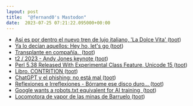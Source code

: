 ```yaml
---
layout: post
title:  "@fernand0's Mastodon"
date:  2023-07-25 07:21:22.095000+00:00
---
```

*  [Así es por dentro el nuevo tren de lujo italiano, 'La Dolce Vita' ](https://www.businessinsider.es/dentro-nuevo-tren-lujo-italiano-dolce-vita-127814) ([toot](https://mastodon.social/@fernand0/110773513885744217))
*  [Ya lo decían aquellos: Hey ho, let&#39;s go ](https://mastodon.social/@fernand0/110773135123335619) ([toot](https://mastodon.social/@fernand0/110773135123335619))
*  [Transplante en compañía.  ](https://avecesunafoto.wordpress.com/2023/07/24/transplante-en-compania) ([toot](https://mastodon.social/@fernand0/110770283093665078))
*  [t2 / 2023 - Andy Jones keynote ](https://www.youtube.com/watch?v=wT2r5VuYCU0&amp%3Bfeature=youtu.b) ([toot](https://mastodon.social/@fernand0/110770214437595720))
*  [Perl 5.38 Released With Experimental Class Feature, Unicode 15 ](https://www.phoronix.com/news/Perl-5.38-Release) ([toot](https://mastodon.social/@fernand0/110770089577995131))
*  [Libro. CONTRITION ](https://fotografiasenmovimiento.wordpress.com/2023/07/24/libro-contrition) ([toot](https://mastodon.social/@fernand0/110769825512704511))
*  [ChatGPT y el phishing: no está mal ](https://fernand0.github.io//chatGPT-phishing) ([toot](https://mastodon.social/@fernand0/110769818697562991))
*  [
         Reflexiones e Irreflexiones - Bórrame ese disco duro...
       ](http://fernand0.blogalia.com//historias/7875) ([toot](https://mastodon.social/@fernand0/110769754020693535))
*  [Google wants a robots.txt equivalent for AI training  ](https://9to5google.com/2023/07/06/google-ai-robots-txt) ([toot](https://mastodon.social/@fernand0/110769676736980672))
*  [Locomotora de vapor de las minas de Barruelo ](https://www.flickr.com/photos/fernand0/53056198707) ([toot](https://mastodon.social/@fernand0/110769504831629454))

